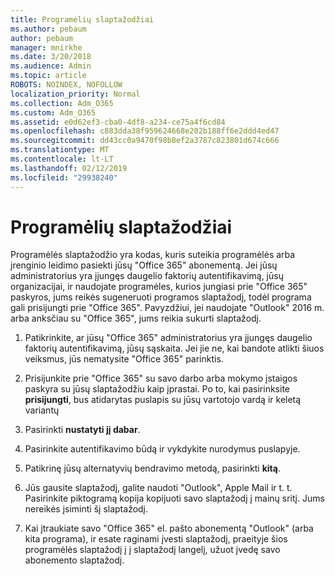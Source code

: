 ```yaml
---
title: Programėlių slaptažodžiai
ms.author: pebaum
author: pebaum
manager: mnirkhe
ms.date: 3/20/2018
ms.audience: Admin
ms.topic: article
ROBOTS: NOINDEX, NOFOLLOW
localization_priority: Normal
ms.collection: Adm_O365
ms.custom: Adm_O365
ms.assetid: e0d62ef3-cba0-4df8-a234-ce75a4f6cd84
ms.openlocfilehash: c883dda38f959624668e202b188ff6e2ddd4ed47
ms.sourcegitcommit: dd43cc0a9470f98b8ef2a3787c823801d674c666
ms.translationtype: MT
ms.contentlocale: lt-LT
ms.lasthandoff: 02/12/2019
ms.locfileid: "29938240"
---
```

# <a name="app-passwords"></a>Programėlių slaptažodžiai

Programėlės slaptažodžio yra kodas, kuris suteikia programėlės arba įrenginio leidimo pasiekti jūsų "Office 365" abonementą. Jei jūsų administratorius yra įjungęs daugelio faktorių autentifikavimą, jūsų organizacijai, ir naudojate programėles, kurios jungiasi prie "Office 365" paskyros, jums reikės sugeneruoti programos slaptažodį, todėl programa gali prisijungti prie "Office 365". Pavyzdžiui, jei naudojate "Outlook" 2016 m. arba anksčiau su "Office 365", jums reikia sukurti slaptažodį.
  
1. Patikrinkite, ar jūsų "Office 365" administratorius yra įjungęs daugelio faktorių autentifikavimą, jūsų sąskaita. Jei jie ne, kai bandote atlikti šiuos veiksmus, jūs nematysite "Office 365" parinktis.
    
2. Prisijunkite prie "Office 365" su savo darbo arba mokymo įstaigos paskyra su jūsų slaptažodžiu kaip įprastai. Po to, kai pasirinksite **prisijungti**, bus atidarytas puslapis su jūsų vartotojo vardą ir keletą variantų 
    
3. Pasirinkti **nustatyti jį dabar**. 
    
4. Pasirinkite autentifikavimo būdą ir vykdykite nurodymus puslapyje.
    
5. Patikrinę jūsų alternatyvių bendravimo metodą, pasirinkti **kitą**. 
    
6. Jūs gausite slaptažodį, galite naudoti "Outlook", Apple Mail ir t. t. Pasirinkite piktogramą kopija kopijuoti savo slaptažodį į mainų sritį. Jums nereikės įsiminti šį slaptažodį. 
    
7. Kai įtraukiate savo "Office 365" el. pašto abonementą "Outlook" (arba kita programa), ir esate raginami įvesti slaptažodį, praeityje šios programėlės slaptažodį į į slaptažodį langelį, užuot įvedę savo abonemento slaptažodį. 
    

